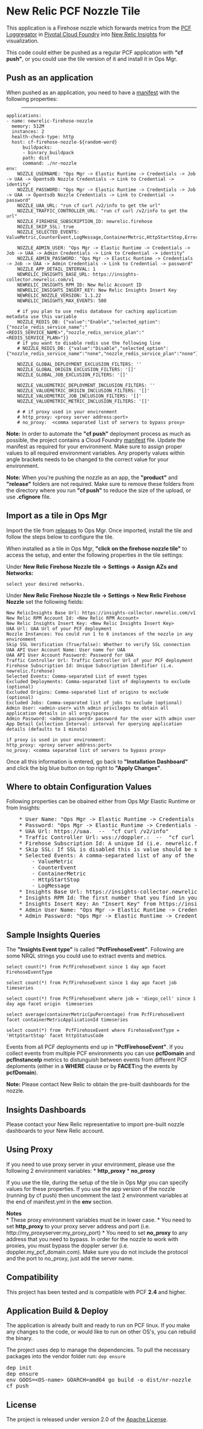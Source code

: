 # **New Relic PCF Nozzle Tile**

This application is a Firehose nozzle which forwards metrics from the [PCF Loggregator][a] in [Pivotal Cloud Foundry][b] into [New Relic Insights][c] for visualization.

This code could either be pushed as a regular PCF application with **"cf push"**, or you could use the tile version of it and install it in Ops Mgr.



## **Push as an application**

When pushed as an application, you need to have a [manifest][d] with the following properties:

>	---
	applications:
	- name: newrelic-firehose-nozzle
	  memory: 512M
	  instances: 2
	  health-check-type: http
	  host: cf-firehose-nozzle-${random-word}
          buildpacks:
          - binrary_buildpack
          path: dist
          command: ./nr-nozzle
    env:
        NOZZLE_USERNAME: "Ops Mgr -> Elastic Runtime -> Credentials -> Job -> UAA -> Opentsdb Nozzle Credentials -> Link to Credential -> identity"
        NOZZLE_PASSWORD: "Ops Mgr -> Elastic Runtime -> Credentials -> Job -> UAA -> Opentsdb Nozzle Credentials -> Link to Credential -> password"
        NOZZLE_UAA_URL: "run cf curl /v2/info to get the url"
        NOZZLE_TRAFFIC_CONTROLLER_URL: "run cf curl /v2/info to get the url"
        NOZZLE_FIREHOSE_SUBSCRIPTION_ID: newrelic.firehose
        NOZZLE_SKIP_SSL: true
        NOZZLE_SELECTED_EVENTS: ValueMetric,CounterEvent,LogMessage,ContainerMetric,HttpStartStop,Error

        NOZZLE_ADMIN_USER: "Ops Mgr -> Elastic Runtime -> Credentials -> Job -> UAA -> Admin Credentials -> Link to Credential -> identity"
        NOZZLE_ADMIN_PASSWORD: "Ops Mgr -> Elastic Runtime -> Credentials -> Job -> UAA -> Admin Credentials -> Link to Credential -> password"
        NOZZLE_APP_DETAIL_INTERVAL: 1
        NEWRELIC_INSIGHTS_BASE_URL: https://insights-collector.newrelic.com/v1
        NEWRELIC_INSIGHTS_RPM_ID: New Relic Account ID
        NEWRELIC_INSIGHTS_INSERT_KEY: New Relic Insights Insert Key
        NEWRELIC_NOZZLE_VERSION: 1.1.22
        NEWRELIC_INSIGHTS_MAX_EVENTS: 500

        # if you plan to use redis database for caching application metadata use this variable
        NOZZLE_REDIS_DB: {"value":"Enable","selected_option":{"nozzle_redis_service_name":"<REDIS_SERVICE_NAME>","nozzle_redis_service_plan":"<REDIS_SERVICE_PLAN>"}}
        # if you want to disable redis use the following line
        # NOZZLE_REDIS_DB: {"value":"Disable","selected_option":{"nozzle_redis_service_name":"none","nozzle_redis_service_plan":"none"}}

        NOZZLE_GLOBAL_DEPLOYMENT_EXCLUSION_FILTERS: ''
        NOZZLE_GLOBAL_ORIGIN_EXCLUSION_FILTERS: '[]'
        NOZZLE_GLOBAL_JOB_EXCLUSION_FILTERS: '[]'

        NOZZLE_VALUEMETRIC_DEPLOYMENT_INCLUSION_FILTERS: ''
        NOZZLE_VALUEMETRIC_ORIGIN_INCLUSION_FILTERS: '[]'
        NOZZLE_VALUEMETRIC_JOB_INCLUSION_FILTERS: '[]'
        NOZZLE_VALUEMETRIC_METRIC_INCLUSION_FILTERS: '[]'

        # # if proxy used in your environment
        # http_proxy: <proxy server address:port>
        # no_proxy:  <comma separated list of servers to bypass proxy>


**Note:**	In order to automate the **"cf push"** deployment process as much as possible, the project contains a Cloud Foundry [manifest][d] file. Update the manifest as required for your environment. Make sure to assign proper values to all required environment variables. Any property values within angle brackets needs to be changed to the correct value for your environment.

**Note:**	When you're pushing the nozzle as an app, the **"product"** and **"release"** folders are not required. Make sure to remove these folders from the directory where you run **"cf push"** to reduce the size of the upload, or use **.cfignore** file.



## **Import as a tile in Ops Mgr**

Import the tile from [releases][f] to Ops Mgr. Once imported, install the tile and follow the steps below to configure the tile.

When installed as a tile in Ops Mgr, **"click on the firehose nozzle tile"** to access the setup, and enter the following properties in the tile settings:

Under **New Relic Firehose Nozzle tile -> Settings -> Assign AZs and Networks:**

    select your desired networks.

Under **New Relic Firehose Nozzle tile -> Settings -> New Relic Firehose Nozzle** set the following fields:

    New RelicInsights Base Url: https://insights-collector.newrelic.com/v1
    New Relic RPM Account Id: <New Relic RPM Account>
    New Relic Insights Insert Key: <New Relic Insights Insert Key>
    UAA Url: UAA Url of your PCF deployment
    Nozzle Instances: You could run 1 to 6 instances of the nozzle in any environment
    Skip SSL Verification (True/false): Whether to verify SSL connection
    UAA API User Account Name: User name for UAA
    UAA API User Account Password: Password for UAA
    Traffic Controller Url: Traffic Controller Url of your PCF deployment
    Firehose Subscription Id: Unique Subscription Identifier (i.e. newrelic.firehose)
    Selected Events: Comma-separated List of event types
    Excluded Deployments: Comma-separated list of deployments to exclude (optional)
    Excluded Origins: Comma-separated list of origins to exclude (optional)
    Excluded Jobs: Comma-separated list of jobs to exclude (optional)
    Admin User: <admin-user> with admin privileges to obtain all application details in all orgs/spaces
    Admin Password: <admin-password> password for the user with admin user
    App Detail Collection Interval: interval for querying application details (defaults to 1 minute)

    if proxy is used in your environment:
    http_proxy: <proxy server address:port>
    no_proxy: <comma separated list of servers to bypass proxy>


Once all this information is entered, go back to **"Installation Dashboard"** and click the big blue button on top right to **"Apply Changes"**.



## **Where to obtain Configuration Values**

Following properties can be obained either from Ops Mgr Elastic Runtime or from Insights:
<pre>
    * User Name: "Ops Mgr -> Elastic Runtime -> Credentials -> Job -> UAA -> Opentsdb Nozzle Credentials -> Link to Credential -> identity"
    * Password: "Ops Mgr -> Elastic Runtime -> Credentials -> Job -> UAA -> Opentsdb Nozzle Credentials -> Link to Credential -> password"
    * UAA Url: https://uaa.<your-pcf-domain>  --  "cf curl /v2/info"
    * Traffic Controller Url: wss://doppler.<pcf-domain>:<ssl-port>  --  "cf curl /v2/info"
    * Firehose Subscription Id: A unique Id (i.e. newrelic.firehose)
    * Skip SSL: If SSL is disabled this is value should be set to "true"
    * Selected Events: A comma-separated list of any of the following firehose event types:
    	- ValueMetric
    	- CounterEvent
    	- ContainerMetric
    	- HttpStartStop
    	- LogMessage
    * Insights Base Url: https://insights-collector.newrelic.com/<API-Version> (API version is currently v1)
    * Insights RPM Id: The first number that you find in your RPM Url (i.e. https://insights.newrelic.com/accounts/<rpm-id>/...)
    * Insights Insert Key: An "Insert Key" from https://insights.newrelic.com/accounts/<rpm-id>/manage/api_keys. In the UI you can go to "New Relic Insights -> Manage Data -> Api Keys" to create an "Insert Key" if one does not exist already, or if you'd like to create a fresh insert key specifically for this purpose.
    * Admin User Name: "Ops Mgr -> Elastic Runtime -> Credentials -> Job -> UAA -> Admin Credentials -> Link to Credential -> identity"
    * Admin Password: "Ops Mgr -> Elastic Runtime -> Credentials -> Job -> UAA -> Admin Credentials -> Link to Credential -> password"
</pre>



## **Sample Insights Queries**

The **"Insights Event type"** is called **"PcfFirehoseEvent"**. Following are some NRQL strings you could use to extract events and metrics.

```
select count(*) from PcfFirehoseEvent since 1 day ago facet FirehoseEventType

select count(*) from PcfFirehoseEvent since 1 day ago facet job timeseries

select count(*) from PcfFirehoseEvent where job = 'diego_cell' since 1 day ago facet origin  timeseries

select average(containerMetricCpuPercentage) from PcfFirehoseEvent facet containerMetricApplicationId timeseries

select count(*) from  PcfFirehoseEvent where FirehoseEventType = 'HttpStartStop' facet httpStatusCode
```

Events from all PCF deployments end up in **"PcfFirehoseEvent"**. If you collect events from multiple PCF environments you can use **pcfDomain** and **pcfInstanceIp** metrics to distunguish between events from different PCF deploments (either in a **WHERE** clause or by **FACET**ing the events by **pcfDomain**).

**Note:**	Please contact New Relic to obtain the pre-built dashboards for the nozzle.


## **Insights Dashboards**

Please contact your New Relic representative to import pre-built nozzle dashboards to your New Relic account.


## **Using Proxy**

If you need to use proxy server in your environment, please use the following 2 environment variables:
    * **http_proxy**
    * **no_proxy**

If you use the tile, during the setup of the tile in Ops Mgr you can specify values for these properties. If you use the app version of the nozzle (running by cf push) then uncomment the last 2 environment variables at the end of manifest.yml in the **env** section.

**Notes**   
    * These proxy environment variables must be in lower case.
    * You need to set **http_proxy** to your proxy server address and port (i.e. http://my_proxyserver:my_proxy_port)
    * You need to set **no_proxy** to any address that you need to bypass. In order for the nozzle to work with proxies, you must bypass the doppler server (i.e. doppler.my_pcf_domain.com). Make sure you do not include the protocol and the port to no_proxy, just add the server name.


## **Compatibility**

This project has been tested and is compatible with PCF **2.4** and higher.



## **Application Build & Deploy**

The application is already built and ready to run on PCF linux. If you make any changes to the code, or would like to run on other OS's, you can rebuild the binary.

The project uses dep to manage the dependencies. To pull the necessary packages into the vendor folder run: ```dep ensure```

<pre>
dep init
dep ensure
env GOOS=&lt;OS-name&gt; GOARCH=amd64 go build -o dist/nr-nozzle
cf push
</pre>



## **License**

The project is released under version 2.0 of the [Apache License][e].






[a]: https://docs.cloudfoundry.org/loggregator/architecture.html
[b]: https://pivotal.io/platform
[c]: http://newrelic.com/insights
[d]: manifest.yml
[e]: http://www.apache.org/licenses/LICENSE-2.0
[f]: https://github.com/newrelic/newrelic-pcf-nozzle-tile/releases

